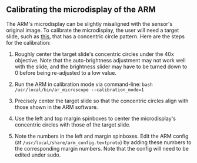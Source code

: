 ## Calibrating the microdisplay of the ARM

The ARM's microdisplay can be slightly misaligned with the sensor's original
image. To calibrate the microdisplay, the user will need a target slide, such as
[this](https://www.thorlabs.com/thorproduct.cfm?partnumber=R1L1S1N), that has a
concentric circle pattern. Here are the steps for the calibration:

1. Roughly center the target slide's concentric circles under the 40x objective.
Note that the auto-brightness adjustment may not work well with the slide, and
the brightness slider may have to be turned down to 0 before being re-adjusted
to a low value.

2. Run the ARM in calibration mode via command-line:
`bash /usr/local/bin/ar_microscope --calibration_mode=1`

3. Precisely center the target slide so that the concentric circles align with
those shown in the ARM software.

4. Use the left and top margin spinboxes to center the microdisplay's concentric
circles with those of the target slide.

5. Note the numbers in the left and margin spinboxes. Edit the ARM config (at
`/usr/local/share/arm_config.textproto`) by adding these numbers to the
corresponding margin numbers. Note that the config will need to be edited under
sudo.
